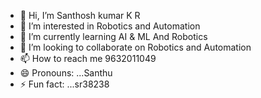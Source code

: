 - 👋 Hi, I’m Santhosh kumar K R
- 👀 I’m interested in Robotics and Automation
- 🌱 I’m currently learning AI & ML And Robotics
- 💞️ I’m looking to collaborate on Robotics and Automation
- 📫 How to reach me 9632011049
- 😄 Pronouns: ...Santhu
- ⚡ Fun fact: ...sr38238

<!---
Santhu8632/Santhu8632 is a ✨ special ✨ repository because its `README.md` (this file) appears on your GitHub profile.
You can click the Preview link to take a look at your changes.
--->
